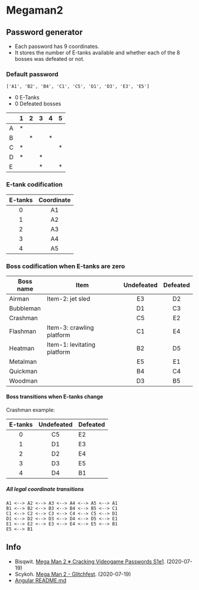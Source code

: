 # Megaman2

## Password generator

- Each password has 9 coordinates.
- It stores the number of E-tanks available and whether each of the 8 bosses was defeated or not.

### Default password

`['A1', 'B2', 'B4', 'C1', 'C5', 'D1', 'D3', 'E3', 'E5']`

- 0 E-Tanks
- 0 Defeated bosses

|   | 1 | 2 | 3 | 4 | 5 |
| - | - | - | - | - | - |
| A | * |   |   |   |   |
| B |   | * |   | * |   |
| C | * |   |   |   | * |
| D | * |   | * |   |   |
| E |   |   | * |   | * |

### E-tank codification

| E-tanks | Coordinate |
|:-------:|:----------:|
|    0    |     A1     |
|    1    |     A2     |
|    2    |     A3     |
|    3    |     A4     |
|    4    |     A5     |

### Boss codification when E-tanks are zero

| Boss name | Item                        | Undefeated | Defeated |
| --------- | --------------------------- |:----------:|:--------:|
| Airman    | Item-2: jet sled            |     E3     |    D2    |
| Bubbleman |                             |     D1     |    C3    |
| Crashman  |                             |     C5     |    E2    |
| Flashman  | Item-3: crawling platform   |     C1     |    E4    |
| Heatman   | Item-1: levitating platform |     B2     |    D5    |
| Metalman  |                             |     E5     |    E1    |
| Quickman  |                             |     B4     |    C4    |
| Woodman   |                             |     D3     |    B5    |

#### Boss transitions when E-tanks change

Crashman example:

| E-tanks | Undefeated | Defeated |
|:-------:|:----------:| -------- |
|    0    |     C5     |    E2    |
|    1    |     D1     |    E3    |
|    2    |     D2     |    E4    |
|    3    |     D3     |    E5    |
|    4    |     D4     |    B1    |

##### All legal coordinate transitions

```
A1 <--> A2 <--> A3 <--> A4 <--> A5 <--> A1
B1 <--> B2 <--> B3 <--> B4 <--> B5 <--> C1
C1 <--> C2 <--> C3 <--> C4 <--> C5 <--> D1
D1 <--> D2 <--> D3 <--> D4 <--> D5 <--> E1
E1 <--> E2 <--> E3 <--> E4 <--> E5 <--> B1
E5 <--> B1
```

## Info

- Bisqwit. [Mega Man 2 ※ Cracking Videogame Passwords S1e1](https://www.youtube.com/watch?v=0eQyYrSQPew). (2020-07-19)
- Scykoh. [Mega Man 2 - Glitchfest](https://www.youtube.com/watch?v=koTEUbNwv9w). (2020-07-19)
- [Angular README.md](./angular.md)